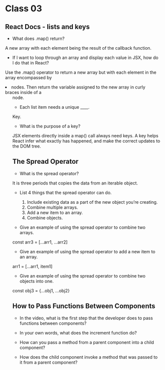 # Class 03

## React Docs - lists and keys

- What does .map() return?

A new array with each element being the result of the callback function.

- If I want to loop through an array and display each value in JSX, how do I do that in React?

Use the .map() operator to return a new array but with each element in the array encompassed by <li> nodes. Then return the variable assigned to the new array in curly braces inside of a <ul> node.

- Each list item needs a unique ____.

Key.

- What is the purpose of a key?

JSX elements directly inside a map() call always need keys. A key helps React infer what exactly has happened, and make the correct updates to the DOM tree.

## The Spread Operator

- What is the spread operator?

It is three periods that copies the data from an iterable object.

- List 4 things that the spread operator can do.

  1. Include existing data as a part of the new object you’re creating.
  2. Combine multiple arrays.
  3. Add a new item to an array.
  4. Combine objects.


- Give an example of using the spread operator to combine two arrays.

const arr3 = [...arr1, ...arr2]

- Give an example of using the spread operator to add a new item to an array.

arr1 = [...arr1, item1]

- Give an example of using the spread operator to combine two objects into one.

const obj3 = {...obj1, ...obj2}
  
## How to Pass Functions Between Components

- In the video, what is the first step that the developer does to pass functions between components?



- In your own words, what does the increment function do?



- How can you pass a method from a parent component into a child component?



- How does the child component invoke a method that was passed to it from a parent component?


